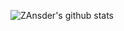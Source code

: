 ![ZAnsder's github stats](https://github-readme-stats.vercel.app/api?username=ZAnsder&show_icons=true)
